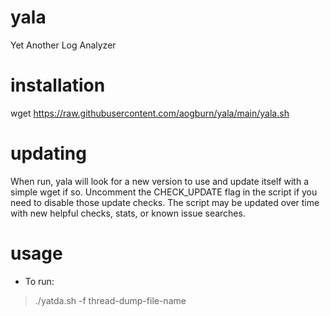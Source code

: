 # yala
Yet Another Log Analyzer

# installation

wget https://raw.githubusercontent.com/aogburn/yala/main/yala.sh

# updating 

When run, yala will look for a new version to use and update itself with a simple wget if so.  Uncomment the CHECK_UPDATE flag in the script if you need to disable those update checks. The script may be updated over time with new helpful checks, stats, or known issue searches.

# usage

* To run:
> ./yatda.sh -f thread-dump-file-name
